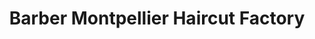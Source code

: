 ---
title: "Barber Montpellier Haircut Factory"
url: /montpellier/barber-montpellier-haircut-factory/
shop: coiffeur
---